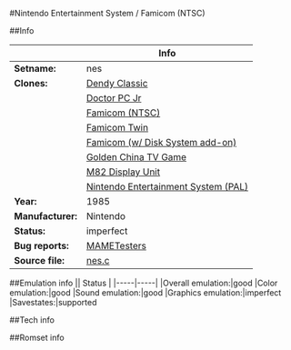 #Nintendo Entertainment System / Famicom (NTSC)

##Info

||Info|
|-----|-----|
|**Setname:**|nes
|**Clones:**|[Dendy Classic](dendy.md)
||[Doctor PC Jr](drpcjr.md)
||[Famicom (NTSC)](famicom.md)
||[Famicom Twin](famitwin.md)
||[Famicom (w/ Disk System add-on)](fds.md)
||[Golden China TV Game](gchinatv.md)
||[M82 Display Unit](m82.md)
||[Nintendo Entertainment System (PAL)](nespal.md)
|**Year:**|1985
|**Manufacturer:**|Nintendo
|**Status:**|imperfect
|**Bug reports:**|[MAMETesters](http://mametesters.org/view_all_set.php?type=1&temporary=y&search=nes.c)
|**Source file:**|[nes.c](https://github.com/mamedev/mame/blob/master/src/mess/drivers/nes.c)

##Emulation info
|| Status |
|-----|-----|
|Overall emulation:|good
|Color emulation:|good
|Sound emulation:|good
|Graphics emulation:|imperfect
|Savestates:|supported

##Tech info

##Romset info

<!--- START OF EDITED COMMENT DO NOT TOUCH TEXT ABOVE-->
